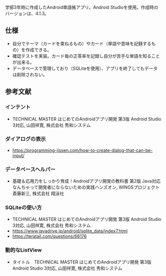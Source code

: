 学部3年時に作成したAndroid単語帳アプリ。Android Studioを使用。作成時のバージョンは、4.1.3。

## 仕様
- 自分でテーマ（カードを束ねるもの）やカード（単語や意味を記録するもの）を作成できる。
- 確認テストを実装。カード毎の正答率を記録し自分が苦手な単語を知ることが出来る。
- データベースで管理しており（SQLiteを使用）、アプリを終了してもデータは削除されない。

## 参考文献
### インテント
- TECHNICAL MASTER はじめてのAndroidアプリ開発 第3版 Android Studio 3対応, 山田祥寛, 株式会社 秀和システム

### ダイアログの表示
- https://programming-jissen.com/how-to-create-dialog-that-can-be-input/


### データベースヘルパー
- 基礎＆応用力をしっかり育成！Androidアプリ開発の教科書 第2版 Java対応　なんちゃって開発者にならないための実践ハンズオン, WINGSプロジェクト 斎藤新三, 株式会社 翔泳社

### SQLiteの使い方
- TECHNICAL MASTER はじめてのAndroidアプリ開発 第3版 Android Studio 3対応, 山田祥寛, 株式会社 秀和システム
- https://www.javadrive.jp/android/sqlite_data/index7.html
- https://teratail.com/questions/66176

### 動的なListView
- タイトル　TECHNICAL MASTER はじめてのAndroidアプリ開発 第3版 Android Studio 3対応, 山田祥寛, 株式会社 秀和システム
